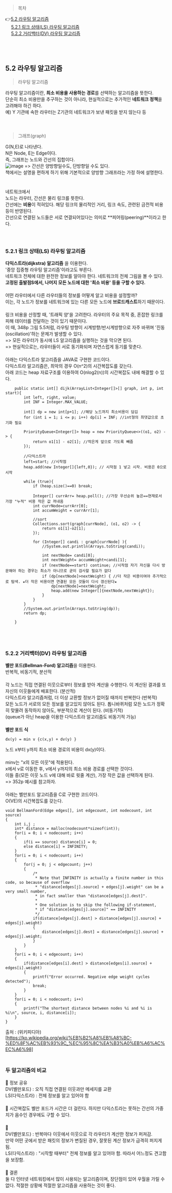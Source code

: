 > 목차

👉[5.2 라우팅 알고리즘](#52-라우팅-알고리즘)　   
　   [5.2.1 링크 상태(LS) 라우팅 알고리즘](#521-링크-상태LS-라우팅-알고리즘)　   　   
　   [5.2.2 거리백터(DV) 라우팅 알고리즘](#522-거리백터DV-라우팅-알고리즘)　   
  
　   
　   

## 5.2 라우팅 알고리즘

> 라우팅 알고리즘

라우팅 알고리즘이란, **최소 비용을 사용하는 경로**를 선택하는 알고리즘을 뜻한다.　   
단순히 최소 비용만을 추구하는 것이 아니라, 현실적으로는 추가적인 **네트워크 정책**을 고려해야 하긴 하다.　   
예) Y 기관에 속한 라우터는 Z기관의 네트워크가 보낸 패킷을 받지 않는다 등　   
　   
　   
> 그래프(graph)

G(N,E)로 나타낸다.　   
N은 Node, E는 Edge이다.　   
즉, 그래프는 노드와 간선의 집합이다. 　   
![image](https://github.com/inpink/CS_Networking_Study/assets/108166692/2ee855fc-cdde-4eaa-b605-909c7d2c9572)
=> 간선은 양방향일수도, 단방향일 수도 있다.　   
책에서는 설명을 편하게 하기 위해 기본적으로 양방향 그래프라는 가정 하에 설명한다.  　   
　   
네트워크에서　   
노드는 라우터, 간선은 물리 링크를 뜻한다.　   
간선에는 **비용**이 적혀있다. 해당 링크의 물리적인 거리, 링크 속도, 관련된 금전적 비용 등이 반영된다. 　   
간선으로 연결된 노드들은 서로 연결되어있다는 의미로 **피어링(peering)**이라고 한다.　   
　   
　   
### 5.2.1 링크 상태(LS) 라우팅 알고리즘

**다익스트라(dijkstra) 알고리즘** 을 이용한다.　   
'중앙 집중형 라우팅 알고리즘'이라고도 부른다.　   
네트워크 전체에 대한 완전한 정보를 알아야 한다. 네트워크의 전체 그림을 볼 수 있다.　   
**고정된 출발점S에서, 나머지 모든 노드에 대한 '최소 비용' 등을 구할 수 있다.** 　   
　   
어떤 라우터에서 다른 라우터들의 정보를 어떻게 알고 비용을 설정할까?　   
이는, 각 노드가 정보를 네트워크에 있는 다른 모든 노드에 **브로드캐스트**하기 때문이다.　   
　   
링크 비용을 산정할 때, '트래픽 양'을 고려한다.  라우터의 주요 목적 중, 혼잡한 링크를 피해 데이터를 전달하는 것이 있기 때문이다.　   
이 때, 348p 그림 5.5처럼, 라우팅 방향이 시계방향/반시계방향으로 자주 바뀌며 '진동(oscillation)'하는 문제가 발생할 수 있다.　   
=> 모든 라우터가 동시에 LS 알고리즘을 실행하는 것을 막으면 된다. 　   
=> 현실적으로는, 라우터들이 서로 동기화되며 자연스럽게 동기를 맞춘다.　   
　   
아래는 다익스트라 알고리즘을 JAVA로 구현한 코드이다.　   
다익스트라 알고리즘은, 최악의 경우 O(n^2)의 시간복잡도를 갖는다.　   
아래 코드는 heap 자료구조를 이용하여 O(nlog2(n))의 시간복잡도 내에 해결할 수 있다.　   
~~~
    public static int[] dijk(ArrayList<Integer[]>[] graph, int p, int start){
        int left, right, value;
        int INF = Integer.MAX_VALUE;

        int[] dp = new int[p+1]; //해당 노드까지 최소비용이 담김
        for (int i = 1; i <= p; i++) dp[i] = INF; //int형의 최댓값으로 초기화 필요

        PriorityQueue<Integer[]> heap = new PriorityQueue<>((o1, o2) -> {
            return o1[1] - o2[1]; //작은게 앞으로 가도록 빼줌
        });

        //다익스트라
        left=start; //시작점
        heap.add(new Integer[]{left,0}); // 시작점 1 넣고 시작. 비용은 0으로 시작

        while (true){
            if (heap.size()==0) break;

            Integer[] currArr= heap.poll(); //가장 우선순위 높은==현재로서 가장 "누적" 비용 작은 값 꺼내옴
            int currNode=currArr[0];
            int accumWeight = currArr[1];

            //sort
            Collections.sort(graph[currNode], (o1, o2) -> {
                return o1[1]-o2[1];
            });

            for (Integer[] candi : graph[currNode] ){
                //System.out.println(Arrays.toString(candi));

                int nextNode= candi[0];
                int nextWeight= accumWeight+candi[1];
                if (nextNode==start) continue; //시작점 자기 자신을 다시 방문해야 하는 경우는 최소가 아니므로 굳이 검사할 필요가 없다
                if (dp[nextNode]>nextWeight) { //더 작은 비용이여야 추가적으로 탐색. ★더 작은 비용이면 연결된 모든 것들이 다시 갱신된다★
                    dp[nextNode]=nextWeight;
                    heap.add(new Integer[]{nextNode,nextWeight});
                }
            }
        }
        //System.out.println(Arrays.toString(dp));
        return dp;

    }
~~~
　   
　   
### 5.2.2 거리백터(DV) 라우팅 알고리즘

**벨만 포드(Bellman-Ford) 알고리즘**을 이용한다.　   
반복적, 비동기적, 분산적　   
　   
각 노드는 직접 연결된 이웃으로부터 정보를 받아 계산을 수행한다. 이 계산된 결과를 또 자신의 이웃들에게 배포한다. (분산적)　   
다익스트라 알고리즘처럼,  더 이상 교환할 정보가 없어질 때까지 반복한다 (반복적)　   
모든 노드가 서로의 모든 정보를 알고있지 않아도 된다. 톱니바퀴처럼 모든 노드가 정확히 맞물려 동작하지 않아도, 부분적으로 계산이 된다. (비동기적)　   
(queue가 아닌 heap을 이용한 다익스트라 알고리즘도 비동기적 가능)　   
　   
**벨만 포드 식**　   
~~~
dx(y) = min v {c(x,y) + dv(y) }
~~~
노드 x부터 y까지 최소 비용 경로의 비용이 dx(y)이다.　　   
　   
minv는 "x의 모든 이웃"에 적용된다.　　   
x에서 v로 이동한 후, v에서 y까지의 최소 비용 경로를 선택한 것이다.　　   
이들 중(모든 이웃 노드 v에 대해 바로 윗줄 계산), 가장 작은 값을 선택하게 된다. 　　   
=> 352p 예시를 참고하자.　   
　   
아래는 벨만포드 알고리즘을 C로 구현한 코드이다.　   
O(VE)의 시간복잡도를 갖는다.　   
~~~
void BellmanFord(Edge edges[], int edgecount, int nodecount, int source)
{
	int i,j ;
	int* distance = malloc(nodecount*sizeof(int));
	for(i = 0; i < nodecount; i++)
	{
		if(i == source) distance[i] = 0;
		else distance[i] = INFINITY;
	}
	for(i = 0; i < nodecount; i++)
	{
		for(j = 0; j < edgecount; j++)
		{
			/*
			 * Note that INFINITY is actually a finite number in this code, so because of overflow
			 * "distance[edges[j].source] + edges[j].weight" can be a very small number,
			 * in fact smaller than "distance[edges[j].dest]".
			 *
			 * One solution is to skip the following if-statement,
			 * if "distance[edges[j].source]" == INFINITY
			 */
			if(distance[edges[j].dest] > distance[edges[j].source] + edges[j].weight)
			{
				distance[edges[j].dest] = distance[edges[j].source] + edges[j].weight;
			}
		}
	}
	for(i = 0; i < edgecount; i++)
	{
		if(distance[edges[i].dest] > distance[edges[i].source] + edges[i].weight)
		{
			printf("Error occurred. Negative edge weight cycles detected");
			break;
		}
	}
	for(i = 0; i < nodecount; i++)
	{
		printf("The shortest distance between nodes %i and %i is %i\n", source, i, distance[i]);
	}
}
~~~
출처 : (위키피디아)[https://ko.wikipedia.org/wiki/%EB%B2%A8%EB%A8%BC-%ED%8F%AC%EB%93%9C_%EC%95%8C%EA%B3%A0%EB%A6%AC%EC%A6%98]
　   
　   
### 두 알고리즘의 비교

🙂 정보 공유　   
DV(벨만포드) : 오직 직접 연결된 이웃과만 메세지를 교환　   
LS(다익스트라) : 전체 정보를 알고 있어야 함　   
　   
🙂 시간복잡도
벨만 포드가 시간은 더 걸린다. 하지만 다익스트라는 못하는 간선의 가중치가 음수인 경우에도 구할 수 있다. 　   
　   
🙂　   
DV(벨만포드) : 반복마다 이웃에서 이웃으로 각 라우터가 계산한 정보가 퍼져감.　   
만약 어떤 곳에서 받은 패킷의 정보가 변질된 경우, 잘못된 계산 정보가 급격히 퍼지게 됨.　   
LS(다익스트라) : "시작할 때부터" 전체 정보를 알고 있어야 함. 따라서 어느정도 견고함을 보장함.　   
　   
🙂 결론　   
둘 다 인터넷 네트워킹에서 많이 사용되는 알고리즘이며, 장단점이 있어 우월을 가릴 수 없다. 적절한 상황에 적절한 알고리즘을 사용하는 것이 좋다.　   
